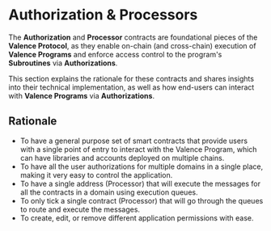 # Authorization & Processors

The **Authorization** and **Processor** contracts are foundational pieces of the **Valence Protocol**, as they enable on-chain (and cross-chain) execution of **Valence Programs** and enforce access control to the program's **Subroutines** via **Authorizations**.

This section explains the rationale for these contracts and shares insights into their technical implementation, as well as how end-users can interact with **Valence Programs** via **Authorizations**.

## Rationale

- To have a general purpose set of smart contracts that provide users with a single point of entry to interact with the Valence Program, which can have libraries and accounts deployed on multiple chains.
- To have all the user authorizations for multiple domains in a single place, making it very easy to control the application.
- To have a single address (Processor) that will execute the messages for all the contracts in a domain using execution queues.
- To only tick a single contract (Processor) that will go through the queues to route and execute the messages.
- To create, edit, or remove different application permissions with ease.
